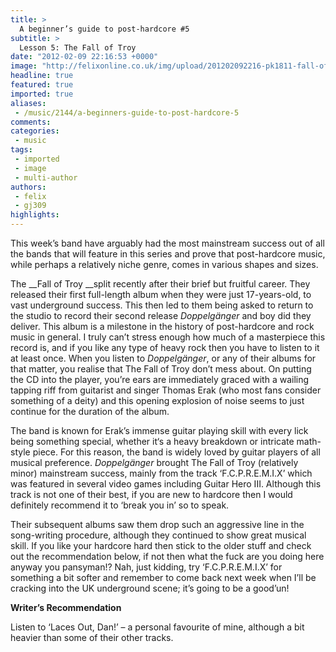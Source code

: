 ```yaml
---
title: >
  A beginner’s guide to post-hardcore #5
subtitle: >
  Lesson 5: The Fall of Troy
date: "2012-02-09 22:16:53 +0000"
image: "http://felixonline.co.uk/img/upload/201202092216-pk1811-fall-of-troy-escalate.jpg"
headline: true
featured: true
imported: true
aliases:
 - /music/2144/a-beginners-guide-to-post-hardcore-5
comments:
categories:
 - music
tags:
 - imported
 - image
 - multi-author
authors:
 - felix
 - gj309
highlights:
---
```


This week’s band have arguably had the most mainstream success out of all the bands that will feature in this series and prove that post-hardcore music, while perhaps a relatively niche genre, comes in various shapes and sizes.

The __Fall of Troy __split recently after their brief but fruitful career. They released their first full-length album when they were just 17-years-old, to vast underground success. This then led to them being asked to return to the studio to record their second release _Doppelgänger_ and boy did they deliver. This album is a milestone in the history of post-hardcore and rock music in general. I truly can’t stress enough how much of a masterpiece this record is, and if you like any type of heavy rock then you have to listen to it at least once. When you listen to _Doppelgänger_, or any of their albums for that matter, you realise that The Fall of Troy don’t mess about. On putting the CD into the player, you’re ears are immediately graced with a wailing tapping riff from guitarist and singer Thomas Erak (who most fans consider something of a deity) and this opening explosion of noise seems to just continue for the duration of the album.

The band is known for Erak’s immense guitar playing skill with every lick being something special, whether it‘s a heavy breakdown or intricate math-style piece. For this reason, the band is widely loved by guitar players of all musical preference. _Doppelgänger_ brought The Fall of Troy (relatively minor) mainstream success, mainly from the track ‘F.C.P.R.E.M.I.X’ which was featured in several video games including Guitar Hero III. Although this track is not one of their best, if you are new to hardcore then I would definitely recommend it to ‘break you in’ so to speak.

Their subsequent albums saw them drop such an aggressive line in the song-writing procedure, although they continued to show great musical skill. If you like your hardcore hard then stick to the older stuff and check out the recommendation below, if not then what the fuck are you doing here anyway you pansyman!? Nah, just kidding, try ‘F.C.P.R.E.M.I.X’ for something a bit softer and remember to come back next week when I’ll be cracking into the UK underground scene; it’s going to be a good’un!

__Writer’s Recommendation__

Listen to ‘Laces Out, Dan!’ – a personal favourite of mine, although a bit heavier than some of their other tracks.
